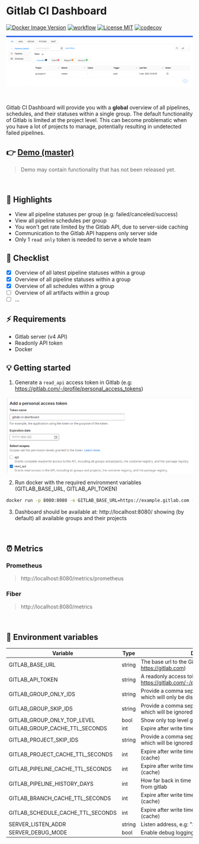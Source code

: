 # Gitlab CI Dashboard

[![Docker Image Version](https://img.shields.io/docker/v/larscom/gitlab-ci-dashboard?sort=semver&label=latest%20release&color=blue)](https://hub.docker.com/r/larscom/gitlab-ci-dashboard)
[![workflow](https://github.com/larscom/gitlab-ci-dashboard/actions/workflows/workflow.yml/badge.svg)](https://github.com/larscom/gitlab-ci-dashboard/actions/workflows/workflow.yml)
[![License MIT](https://img.shields.io/badge/License-MIT-yellow.svg)](https://opensource.org/licenses/MIT)
[![codecov](https://codecov.io/gh/larscom/gitlab-ci-dashboard/branch/master/graph/badge.svg?token=PK57YGR5YA)](https://codecov.io/gh/larscom/gitlab-ci-dashboard)

![Preview](https://github.com/larscom/gitlab-ci-dashboard/blob/master/.github/img/preview.png)

<br />

Gitlab CI Dashboard will provide you with a **global** overview of all pipelines, schedules, and their statuses within a single group.
The default functionality of Gitlab is limited at the project level. This can become problematic when you have a lot of projects to manage, potentially resulting in undetected failed pipelines.

## 👉 [Demo (master)](https://gitlab-ci-dashboard.larscom.nl)

> Demo may contain functionality that has not been released yet.

<br />

## 🚀 Highlights

- View all pipeline statuses per group (e.g: failed/canceled/success)
- View all pipeline schedules per group
- You won't get rate limited by the Gitlab API, due to server-side caching
- Communication to the Gitlab API happens only server side
- Only 1 `read only` token is needed to serve a whole team

## 📒 Checklist

- [x] Overview of all latest pipeline statuses within a group
- [x] Overview of all pipeline statuses within a group
- [x] Overview of all schedules within a group
- [ ] Overview of all artifacts within a group
- [ ] ...

## ⚡️ Requirements

- Gitlab server (v4 API)
- Readonly API token
- Docker

## 💡 Getting started

1. Generate a `read_api` access token in Gitlab (e.g: https://gitlab.com/-/profile/personal_access_tokens)

![Access Token](https://github.com/larscom/gitlab-ci-dashboard/blob/master/.github/img/access_token.png)

2. Run docker with the required environment variables (GITLAB_BASE_URL, GITLAB_API_TOKEN)

```bash
docker run -p 8080:8080 -e GITLAB_BASE_URL=https://example.gitlab.com -e GITLAB_API_TOKEN=my_token larscom/gitlab-ci-dashboard:latest
```

3. Dashboard should be available at: http://localhost:8080/ showing (by default) all available groups and their
   projects

<br />

## ⏰ Metrics

### Prometheus

> http://localhost:8080/metrics/prometheus

### Fiber

> http://localhost:8080/metrics

<br />

## 🔌 Environment variables

| Variable                          | Type   | Description                                                                                            | Required | Default |
| --------------------------------- | ------ | ------------------------------------------------------------------------------------------------------ | -------- | ------- |
| GITLAB_BASE_URL                   | string | The base url to the Gitlab server (e.g: https://gitlab.com)                                            | yes      |         |
| GITLAB_API_TOKEN                  | string | A readonly access token generated in Gitlab (see: https://gitlab.com/-/profile/personal_access_tokens) | yes      |         |
| GITLAB_GROUP_ONLY_IDS             | string | Provide a comma seperated string of group ids which will only be displayed (e.g: 123,789,888)          | no       |         |
| GITLAB_GROUP_SKIP_IDS             | string | Provide a comma seperated string of group ids which will be ignored (e.g: 123,789,888)                 | no       |         |
| GITLAB_GROUP_ONLY_TOP_LEVEL       | bool   | Show only top level groups                                                                             | no       | false   |
| GITLAB_GROUP_CACHE_TTL_SECONDS    | int    | Expire after write time in seconds for groups (cache)                                                  | no       | 300     |
| GITLAB_PROJECT_SKIP_IDS           | string | Provide a comma seperated string of project ids which will be ignored (e.g: 123,789,888)               | no       |         |
| GITLAB_PROJECT_CACHE_TTL_SECONDS  | int    | Expire after write time in seconds for projects (cache)                                                | no       | 300     |
| GITLAB_PIPELINE_CACHE_TTL_SECONDS | int    | Expire after write time in seconds for pipelines (cache)                                               | no       | 10      |
| GITLAB_PIPELINE_HISTORY_DAYS      | int    | How far back in time (days), it should fetch pipelines from gitlab                                     | no       | 5       |
| GITLAB_BRANCH_CACHE_TTL_SECONDS   | int    | Expire after write time in seconds for branches (cache)                                                | no       | 60      |
| GITLAB_SCHEDULE_CACHE_TTL_SECONDS | int    | Expire after write time in seconds for schedules (cache)                                               | no       | 300     |
| SERVER_LISTEN_ADDR                | string | Listen address, e.g: ":8080" or "127.0.0.1:8080"                                                       | no       | :8080   |
| SERVER_DEBUG_MODE                 | bool   | Enable debug logging                                                                                   | no       | false   |
